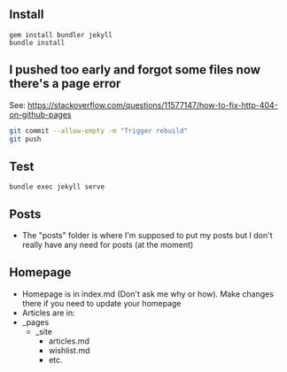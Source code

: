 ## Install
```
gem install bundler jekyll
bundle install
```

## I pushed too early and forgot some files now there's a page error
See: https://stackoverflow.com/questions/11577147/how-to-fix-http-404-on-github-pages
```Bash
git commit --allow-empty -m "Trigger rebuild"
git push
```

## Test
```
bundle exec jekyll serve
```

## Posts
- The "posts" folder is where I'm supposed to put my posts but I don't really have any need for posts (at the moment)

## Homepage
- Homepage is in index.md (Don't ask me why or how). Make changes there if you need to update your homepage
- Articles are in:
- _pages
    - _site
        - articles.md
        - wishlist.md
        - etc.